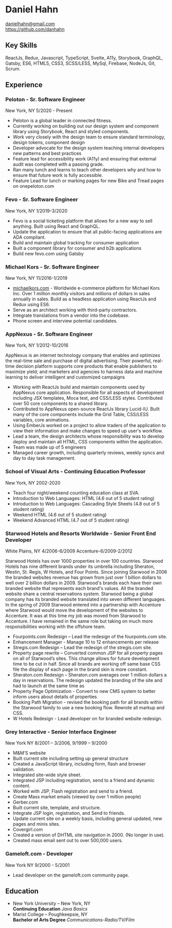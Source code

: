 <div class="max-w-4xl mx-auto">

# Daniel Hahn

danielhahn@gmail.com  
https://github.com/danhahn

## Key Skills

ReactJs, Redux, Javascript, TypeScript, Svelte, A11y, Storybook, GraphQL, Gatsby, ES6, HTML5, CSS3, SCSS/LESS, MySql, Firebase, NodeJs, Git, Scrum.

## Experience

### Peloton - Sr. Software Engineer

New York, NY
5/2020 - Present

- Peloton is a global leader in connected fitness.
- Currently working on building out our design system and component library using Storybook, React and styled components.
- Work very closely with the design team to ensure standard terminology, design tokens, component design
- Developer advocate for the design system teaching internal developers new patterns and best practices
- Feature lead for accessibility work (A11y) and ensuring that external audit was completed with a passing grade.
- Ran many lunch and learns to teach other developers why and how to ensure that future work is fully accessible.
- Feature Lead for lunch or marking pages for new Bike and Tread pages on onepeloton.com

### Fevo - Sr. Software Engineer

New York, NY
1/2019-3/2020

- Fevo is a social ticketing platform that allows for a new way to sell anything. Built using React and GraphQL.
- Update the application to ensure that all public-facing applications are ADA compliant.
- Build and maintain global tracking for consumer application
- Built a component library for consumer and b2b applications
- Build new fevo.com using Gatsby

### Michael Kors - Sr. Software Engineer

New York, NY
11/2016-1/2019

- [michaelkors.com](michaelkors.com) - Worldwide e-commerce platform for Michael Kors Inc. Over 1 million monthly visitors and millions of dollars in sales annually in sales. Build as a headless application using ReactJs and Redux using ES6.
- Serve as an architect working with third-party contractors.
- Integrate translations from a vendor into the codebase.
- Phone screen and interview potential candidates.

### AppNexus - Sr. Software Engineer

New York, NY
1/2012-10/2016

AppNexus is an internet technology company that enables and optimizes the real-time sale and purchase of digital advertising. Their powerful, real-time decision platform supports core products that enable publishers to maximize yield; and marketers and agencies to harness data and machine learning to deliver intelligent and customized campaigns

- Working with ReactJs build and maintain components used by AppNexus core application. Responsible for all aspects of development including JSX templates, Moca test, and CSS/LESS styles. Contributed over 50 core components to a shared library.
- Contributed to AppNexus open-source ReactJs library Lucid-IU. Built many of the core components include the Grid Table, CSS/LESS variables, core animations.
- Using EmberJs worked on a project to allow traders of the application to view their information and make changes to speed up user's workflow.
- Lead a team, the design architects whose responsibility was to develop deploy and maintain all HTML, CSS components within the application.
- Team was made up of 5 engineers
- Managed career growth, including quarterly reviews, weekly syncs and day to day task management.

### School of Visual Arts - Continuing Education Professor

New York, NY
2002-2020

- Teach four night/weekend counting education class at SVA.
- Introduction to Web Languages: HTML (4.6 out of 5 student rating)
- Introduction to Web Languages: Cascading Style Sheets (4.8 out of 5 student rating)
- Weekend HTML (4.6 out of 5 student rating)
- Weekend Advanced HTML (4.7 out of 5 student rating)

### Starwood Hotels and Resorts Worldwide - Senior Front End Developer

White Plains, NY
4/2006-6/2009
Accenture-6/2009-2/2012

Starwood Hotels has over 1000 properties in over 100 countries. Starwood Hotels has nine different brands under its umbrella including Sheraton, Westin, St. Regis, W Hotels, and Four Points. Since joining Starwood in 2006 the branded websites revenue has grown from just over 1 billion dollars to well over 2 billion dollars in 2009. Starwood's brands each have their own branded website that represents each brand's values. All the branded website share a central reservations system. Starwood being a global company has its branded website translated into seven different languages. In the spring of 2009 Starwood entered into a partnership with Accenture where Starwood would move the development of the websites to Accenture. It was at this time my job was moved from Starwood to Accenture. I have remained in the same role but taking on much more responsibilities working with the offshore team.

- Fourpoints.com Redesign – Lead the redesign of the fourpoints.com site.
- Enhancement Manager - Manage 10 to 12 enhancements per release
- Stregis.com Redesign – Lead the redesign of the stregis.com site.
- Property page rewrite – Converted common JSP for all property pages on all of Starwood’s sites. This change allows for future development time to be cut in half. Since all brands are working off same base CSS file the display of each page in the brand skin is more constant.
- Sheraton.com Redesign – Sheraton.com averages over 1 million dollars a day in reservations. The redesign updated the branding of the site and had to launch at the same time as
- Property Page Optimization - Convert to new CMS system to better inform users about details of properties
- Booking Path Migration - revised the booking path for all brands within the Starwood family to use a new booking flow. Rewrote all markup and CSS.
- W Hotels Redesign - Lead developer on for branded website redesign.

### Grey Interactive - Senior Interface Engineer

New York NY
8/2001 – 3/2006, 9/1999 – 9/2000

- M&M’S website
- Built current site including setting up general structure
- Created a JavaScript library, including form, flash and browser validation.
- Integrated site-wide style sheet.
- Integrated JSP including registration, send to a friend and dynamic content.
- Worked with JSP, Flash registration and send to a friend.
- Create Mass market emails (viewed by over 1 million people)
- Gerber.com
- Built current site, template, and structure.
- Integrate JSP login, registration, and Send to friends.
- Update current site on a weekly basis, including general updated, new pages and minis sites.
- Covergirl.com
- Created a version of DHTML site navigation in 2000. (No longer in use).
- Created mass email sent out to over 500,000 users.

### Gameloft.com - Developer

New York NY
9/2000 - 5/2001

- Lead developer on the gameloft.com community page.

## Education

- New York University – New York, NY  
  **Continuing Education** _Java Basics_
- Marist College – Poughkeepsie, NY  
  **Bachelor of Arts Degree** _Communications-Radio/TV/Film_

</div>

<style lang="postcss">

  h1 {
    @apply text-3xl m-2 text-center;
  }

  h2 {
    @apply text-2xl m-6 text-center;
  }
  
  h3 { 
    @apply text-xl border-b-2 pb-2 mb-2;
  }

  ul {
    @apply ml-4 list-disc m-2 mb-6 grid gap-1;
  }

  h3 + p {
    @apply text-sm text-gray-600 text-right -mt-10 mb-6;
  }

</style>
